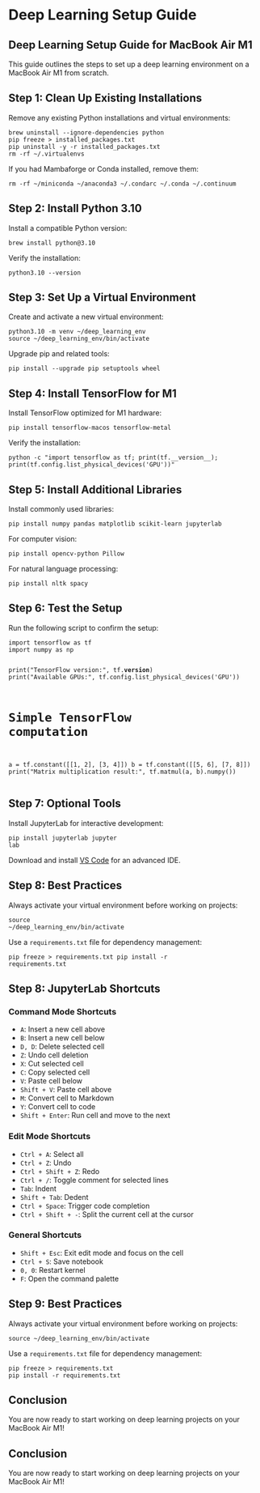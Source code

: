 <!DOCTYPE html>
<html lang="en">
<body>
    <h1><b>Deep Learning Setup Guide</b></h1>
    <h2>Deep Learning Setup Guide for MacBook Air M1</h2>
    <p>This guide outlines the steps to set up a deep learning environment on a MacBook Air M1 from scratch.</p>
    <h2>Step 1: Clean Up Existing Installations</h2>
    <p>Remove any existing Python installations and virtual environments:</p>
    <pre><code>brew uninstall --ignore-dependencies python
pip freeze > installed_packages.txt
pip uninstall -y -r installed_packages.txt
rm -rf ~/.virtualenvs
</code></pre>
    <p>If you had Mambaforge or Conda installed, remove them:</p>
    <pre><code>rm -rf ~/miniconda ~/anaconda3 ~/.condarc ~/.conda ~/.continuum
</code></pre>
    <h2>Step 2: Install Python 3.10</h2>
    <p>Install a compatible Python version:</p>
    <pre><code>brew install python@3.10
</code></pre>
    <p>Verify the installation:</p>
    <pre><code>python3.10 --version
</code></pre>
    <h2>Step 3: Set Up a Virtual Environment</h2>
    <p>Create and activate a new virtual environment:</p>
    <pre><code>python3.10 -m venv ~/deep_learning_env
source ~/deep_learning_env/bin/activate
</code></pre>
    <p>Upgrade pip and related tools:</p>
    <pre><code>pip install --upgrade pip setuptools wheel
</code></pre>
    <h2>Step 4: Install TensorFlow for M1</h2>
    <p>Install TensorFlow optimized for M1 hardware:</p>
    <pre><code>pip install tensorflow-macos tensorflow-metal
</code></pre>
    <p>Verify the installation:</p>
    <pre><code>python -c "import tensorflow as tf; print(tf.__version__); print(tf.config.list_physical_devices('GPU'))"
</code></pre>
    <h2>Step 5: Install Additional Libraries</h2>
    <p>Install commonly used libraries:</p>
    <pre><code>pip install numpy pandas matplotlib scikit-learn jupyterlab
</code></pre>
    <p>For computer vision:</p>
    <pre><code>pip install opencv-python Pillow
</code></pre>
    <p>For natural language processing:</p>
    <pre><code>pip install nltk spacy
</code></pre>
    <h2>Step 6: Test the Setup</h2>
    <p>Run the following script to confirm the setup:</p>
    <pre><code>import tensorflow as tf
import numpy as np

print("TensorFlow version:", tf.__version__)
print("Available GPUs:", tf.config.list_physical_devices('GPU'))

# Simple TensorFlow computation
a = tf.constant([[1, 2], [3, 4]])
b = tf.constant([[5, 6], [7, 8]])
print("Matrix multiplication result:", tf.matmul(a, b).numpy())
</code></pre>
    <h2>Step 7: Optional Tools</h2>
    <p>Install JupyterLab for interactive development:</p>
    <pre><code>pip install jupyterlab
jupyter lab
</code></pre>
    <p>Download and install <a href="https://code.visualstudio.com/">VS Code</a> for an advanced IDE.</p>
    <h2>Step 8: Best Practices</h2>
    <p>Always activate your virtual environment before working on projects:</p>
    <pre><code>source ~/deep_learning_env/bin/activate
</code></pre>
    <p>Use a <code>requirements.txt</code> file for dependency management:</p>
    <pre><code>pip freeze > requirements.txt
pip install -r requirements.txt
</code></pre>
<h2>Step 8: JupyterLab Shortcuts</h2>
    <h3>Command Mode Shortcuts</h3>
    <ul>
        <li><code>A</code>: Insert a new cell above</li>
        <li><code>B</code>: Insert a new cell below</li>
        <li><code>D, D</code>: Delete selected cell</li>
        <li><code>Z</code>: Undo cell deletion</li>
        <li><code>X</code>: Cut selected cell</li>
        <li><code>C</code>: Copy selected cell</li>
        <li><code>V</code>: Paste cell below</li>
        <li><code>Shift + V</code>: Paste cell above</li>
        <li><code>M</code>: Convert cell to Markdown</li>
        <li><code>Y</code>: Convert cell to code</li>
        <li><code>Shift + Enter</code>: Run cell and move to the next</li>
    </ul>
    <h3>Edit Mode Shortcuts</h3>
    <ul>
        <li><code>Ctrl + A</code>: Select all</li>
        <li><code>Ctrl + Z</code>: Undo</li>
        <li><code>Ctrl + Shift + Z</code>: Redo</li>
        <li><code>Ctrl + /</code>: Toggle comment for selected lines</li>
        <li><code>Tab</code>: Indent</li>
        <li><code>Shift + Tab</code>: Dedent</li>
        <li><code>Ctrl + Space</code>: Trigger code completion</li>
        <li><code>Ctrl + Shift + -</code>: Split the current cell at the cursor</li>
    </ul>
    <h3>General Shortcuts</h3>
    <ul>
        <li><code>Shift + Esc</code>: Exit edit mode and focus on the cell</li>
        <li><code>Ctrl + S</code>: Save notebook</li>
        <li><code>0, 0</code>: Restart kernel</li>
        <li><code>F</code>: Open the command palette</li>
    </ul>
    <h2>Step 9: Best Practices</h2>
    <p>Always activate your virtual environment before working on projects:</p>
    <pre><code>source ~/deep_learning_env/bin/activate
</code></pre>
    <p>Use a <code>requirements.txt</code> file for dependency management:</p>
    <pre><code>pip freeze > requirements.txt
pip install -r requirements.txt
</code></pre>
    <h2>Conclusion</h2>
    <p>You are now ready to start working on deep learning projects on your MacBook Air M1!</p>
    <h2>Conclusion</h2>
    <p>You are now ready to start working on deep learning projects on your MacBook Air M1!</p>
</body>
</html>
